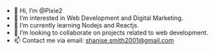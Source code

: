 - 👋 Hi, I’m @Pixie2
- 👀 I’m interested in Web Development and Digital Marketing.
- 🌱 I’m currently learning Nodejs and Reactjs.
- 💞️ I’m looking to collaborate on projects related to web development.
- 📫 Contact me via email: shanise.smith2001@gmail.com

<!---
Pixie2/Pixie2 is a ✨ special ✨ repository because its `README.md` (this file) appears on your GitHub profile.
You can click the Preview link to take a look at your changes.
--->
